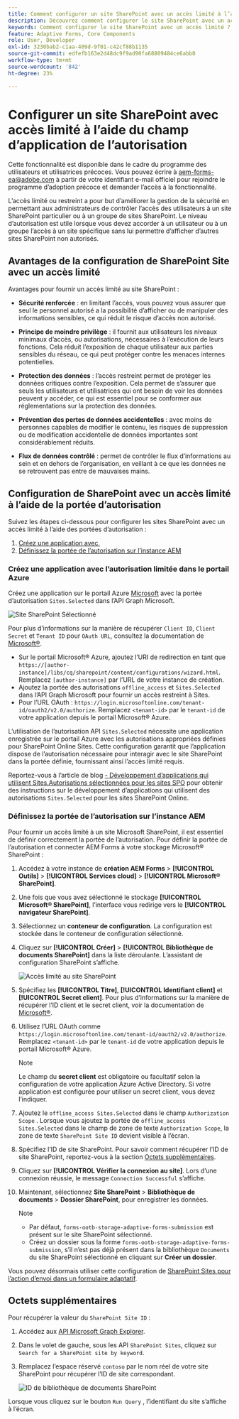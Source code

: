 ```yaml
---
title: Comment configurer un site SharePoint avec un accès limité à l’aide de la portée d’autorisation ?
description: Découvrez comment configurer le site SharePoint avec un accès limité à l’aide de la portée d’autorisation.
keywords: Comment configurer le site SharePoint avec un accès limité ?, Configuration de SharePoint avec un accès limité, Utilisation de la portée d’autorisation pour limiter l’accès au site SharePoint.
feature: Adaptive Forms, Core Components
role: User, Developer
exl-id: 3230bab2-c1aa-409d-9f01-c42cf88b1135
source-git-commit: edfefb163e2d48dc9f9ad90fa68809484ce6abb0
workflow-type: tm+mt
source-wordcount: '842'
ht-degree: 23%

---
```


# Configurer un site SharePoint avec accès limité à l’aide du champ d’application de l’autorisation

<span class="preview"> Cette fonctionnalité est disponible dans le cadre du programme des utilisateurs et utilisatrices précoces. Vous pouvez écrire à aem-forms-ea@adobe.com à partir de votre identifiant e-mail officiel pour rejoindre le programme d’adoption précoce et demander l’accès à la fonctionnalité. </span>

L’accès limité ou restreint a pour but d’améliorer la gestion de la sécurité en permettant aux administrateurs de contrôler l’accès des utilisateurs à un site SharePoint particulier ou à un groupe de sites SharePoint. Le niveau d’autorisation est utile lorsque vous devez accorder à un utilisateur ou à un groupe l’accès à un site spécifique sans lui permettre d’afficher d’autres sites SharePoint non autorisés.

## Avantages de la configuration de SharePoint Site avec un accès limité

Avantages pour fournir un accès limité au site SharePoint :

* **Sécurité renforcée** : en limitant l’accès, vous pouvez vous assurer que seul le personnel autorisé a la possibilité d’afficher ou de manipuler des informations sensibles, ce qui réduit le risque d’accès non autorisé.

* **Principe de moindre privilège** : il fournit aux utilisateurs les niveaux minimaux d’accès, ou autorisations, nécessaires à l’exécution de leurs fonctions. Cela réduit l’exposition de chaque utilisateur aux parties sensibles du réseau, ce qui peut protéger contre les menaces internes potentielles.

* **Protection des données** : l’accès restreint permet de protéger les données critiques contre l’exposition. Cela permet de s’assurer que seuls les utilisateurs et utilisatrices qui ont besoin de voir les données peuvent y accéder, ce qui est essentiel pour se conformer aux réglementations sur la protection des données.

* **Prévention des pertes de données accidentelles** : avec moins de personnes capables de modifier le contenu, les risques de suppression ou de modification accidentelle de données importantes sont considérablement réduits.

* **Flux de données contrôlé** : permet de contrôler le flux d’informations au sein et en dehors de l’organisation, en veillant à ce que les données ne se retrouvent pas entre de mauvaises mains.

## Configuration de SharePoint avec un accès limité à l’aide de la portée d’autorisation

Suivez les étapes ci-dessous pour configurer les sites SharePoint avec un accès limité à l’aide des portées d’autorisation :

1. [Créez une application avec &#x200B;](#create-an-application-with-the-limited-permission-in-the-azure-portal)
1. [Définissez la portée de l’autorisation sur l’instance AEM](#set-the-authorization-scope-at-aem-instance)

### Créez une application avec l’autorisation limitée dans le portail Azure

Créez une application sur le portail Azure [Microsoft](https://portal.azure.com/#home) avec la portée d’autorisation `Sites.Selected` dans l’API Graph Microsoft.

![Site SharePoint Sélectionné](/help/forms/assets/sharepoint-selected-site.png)

Pour plus d’informations sur la manière de récupérer `Client ID`, `Client Secret` et `Tenant ID` pour `OAuth URL`, consultez la documentation de [Microsoft®](https://learn.microsoft.com/fr-fr/graph/auth-register-app-v2).
* Sur le portail Microsoft® Azure, ajoutez l’URI de redirection en tant que `https://[author-instance]/libs/cq/sharepoint/content/configurations/wizard.html`. Remplacez `[author-instance]` par l’URL de votre instance de création.
* Ajoutez la portée des autorisations `offline_access` et `Sites.Selected` dans l’API Graph Microsoft pour fournir un accès restreint à Sites.
* Pour l’URL OAuth : `https://login.microsoftonline.com/tenant-id/oauth2/v2.0/authorize`. Remplacez `<tenant-id>` par le `tenant-id` de votre application depuis le portail Microsoft® Azure.

L’utilisation de l’autorisation API `Sites.Selected` nécessite une application enregistrée sur le portail Azure avec les autorisations appropriées définies pour SharePoint Online Sites. Cette configuration garantit que l’application dispose de l’autorisation nécessaire pour interagir avec le site SharePoint dans la portée définie, fournissant ainsi l’accès limité requis.

Reportez-vous à l’article de blog [&#x200B; - Développement d’applications qui utilisent Sites.Autorisations sélectionnées pour les sites SPO](https://techcommunity.microsoft.com/t5/microsoft-sharepoint-blog/develop-applications-that-use-sites-selected-permissions-for-spo/ba-p/3790476) pour obtenir des instructions sur le développement d’applications qui utilisent des autorisations `Sites.Selected` pour les sites SharePoint Online.

### Définissez la portée de l’autorisation sur l’instance AEM

Pour fournir un accès limité à un site Microsoft SharePoint, il est essentiel de définir correctement la portée de l’autorisation. Pour définir la portée de l’autorisation et connecter AEM Forms à votre stockage Microsoft® SharePoint :

1. Accédez à votre instance de **création AEM Forms** > **[!UICONTROL Outils]** > **[!UICONTROL Services cloud]** > **[!UICONTROL Microsoft® SharePoint]**.
1. Une fois que vous avez sélectionné le stockage **[!UICONTROL Microsoft® SharePoint]**, l’interface vous redirige vers le **[!UICONTROL navigateur SharePoint]**.
1. Sélectionnez un **conteneur de configuration**. La configuration est stockée dans le conteneur de configuration sélectionné.
1. Cliquez sur **[!UICONTROL Créer]** > **[!UICONTROL Bibliothèque de documents SharePoint]** dans la liste déroulante. L’assistant de configuration SharePoint s’affiche.

   ![Accès limité au site SharePoint](/help/forms/assets/sharepoint-doc-library-limited-scopes.png)

1. Spécifiez les **[!UICONTROL Titre]**, **[!UICONTROL Identifiant client]** et **[!UICONTROL Secret client]**. Pour plus d’informations sur la manière de récupérer l’ID client et le secret client, voir la documentation de [Microsoft®](https://learn.microsoft.com/fr-fr/graph/auth-register-app-v2).

1. Utilisez l’URL OAuth comme `https://login.microsoftonline.com/tenant-id/oauth2/v2.0/authorize`. Remplacez `<tenant-id>` par le `tenant-id` de votre application depuis le portail Microsoft® Azure.

   >[!NOTE]
   >
   > Le champ du **secret client** est obligatoire ou facultatif selon la configuration de votre application Azure Active Directory. Si votre application est configurée pour utiliser un secret client, vous devez l’indiquer.

1. Ajoutez le `offline_access Sites.Selected` dans le champ `Authorization Scope` . Lorsque vous ajoutez la portée de `offline_access Sites.Selected` dans le champ de zone de texte `Authorization Scope`, la zone de texte `SharePoint Site ID` devient visible à l’écran.

1. Spécifiez l’ID de site SharePoint. Pour savoir comment récupérer l’ID de site SharePoint, reportez-vous à la section [Octets supplémentaires](#extra-bytes).

1. Cliquez sur **[!UICONTROL Vérifier la connexion au site]**. Lors d’une connexion réussie, le message `Connection Successful` s’affiche.

1. Maintenant, sélectionnez **Site SharePoint** > **Bibliothèque de documents** > **Dossier SharePoint**, pour enregistrer les données.

   >[!NOTE]
   >
   >* Par défaut, `forms-ootb-storage-adaptive-forms-submission` est présent sur le site SharePoint sélectionné.
   >* Créez un dossier sous la forme `forms-ootb-storage-adaptive-forms-submission`, s’il n’est pas déjà présent dans la bibliothèque `Documents` du site SharePoint sélectionné en cliquant sur **Créer un dossier**.

Vous pouvez désormais utiliser cette configuration de [SharePoint Sites pour l’action d’envoi dans un formulaire adaptatif](/help/forms/configure-submit-action-sharepoint.md#use-sharepoint-document-library-configuration-in-an-adaptive-form-use-sharepoint-configuartion-in-af).

## Octets supplémentaires

Pour récupérer la valeur du `SharePoint Site ID` :
1. Accédez aux [API Microsoft Graph Explorer](https://developer.microsoft.com/en-us/graph/graph-explorer).
1. Dans le volet de gauche, sous les API `SharePoint Sites`, cliquez sur `Search for a SharePoint site by keyword`.
1. Remplacez l’espace réservé `contoso` par le nom réel de votre site SharePoint pour récupérer l’ID de site correspondant.

   ![ID de bibliothèque de documents SharePoint](/help/forms/assets/sharepoint-site-id.png)

Lorsque vous cliquez sur le bouton `Run Query` , l’identifiant du site s’affiche à l’écran.

